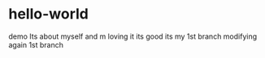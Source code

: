 # hello-world
demo 
Its about myself and m loving it
its good
its my 1st branch
modifying again 1st branch
